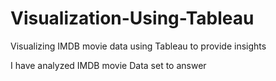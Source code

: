 # Visualization-Using-Tableau
Visualizing IMDB movie data using Tableau to provide insights

I have analyzed IMDB movie Data set to answer
